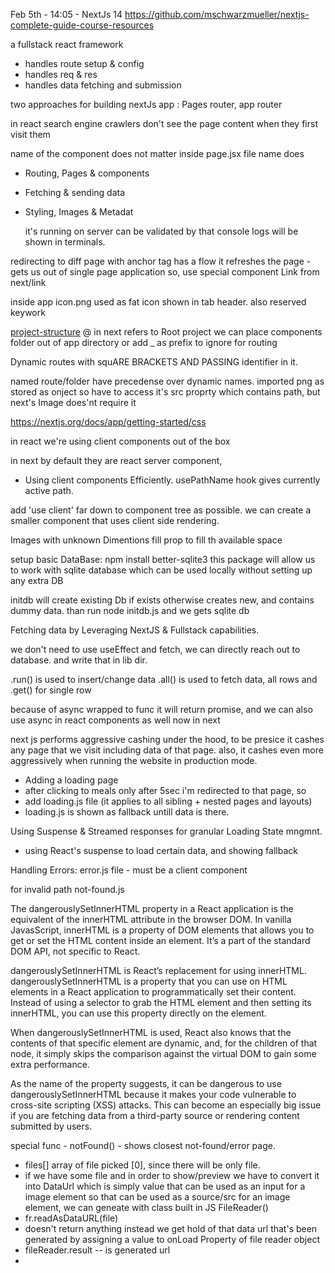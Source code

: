 Feb 5th - 14:05 - NextJs 14
https://github.com/mschwarzmueller/nextjs-complete-guide-course-resources

a fullstack react framework

- handles route setup & config
- handles req & res
- handles data fetching and submission

two approaches for building nextJs app : Pages router, app router

in react search engine crawlers don't see the page content when they first visit them

name of the component does not matter inside page.jsx file name does

- Routing, Pages & components
- Fetching & sending data
- Styling, Images & Metadat

  it's running on server can be validated by that console logs will be shown in terminals.

redirecting to diff page with anchor tag has a flow it refreshes the page
<a></a> - gets us out of single page application so,
use special component Link from next/link

inside app icon.png used as fat icon shown in tab header. also reserved keywork

[project-structure](https://nextjs.org/docs/app/getting-started/project-structure)
@ in next refers to Root project
we can place components folder out of app directory or add \_ as prefix to ignore for routing

Dynamic routes with squARE BRACKETS AND PASSING identifier in it.

named route/folder have precedense over dynamic names.
imported png as stored as onject so have to access it's src proprty which contains path, but next's Image does'nt require it

https://nextjs.org/docs/app/getting-started/css

in react we're using client components out of the box

in next by default they are react server component,

- Using client components Efficiently.
  usePathName hook gives currently active path.

add 'use client' far down to component tree as possible.
we can create a smaller component that uses client side rendering.

Images with unknown Dimentions
fill prop to fill th available space

setup basic DataBase:
npm install better-sqlite3
this package will allow us to work with sqlite database
which can be used locally without setting up any extra DB

initdb will create existing Db if exists otherwise creates new, and contains dummy data.
than run node initdb.js
and we gets sqlite db

Fetching data by Leveraging NextJS & Fullstack capabilities.

we don't need to use useEffect and fetch, we can directly reach out to database.
and write that in lib dir.

.run() is used to insert/change data
.all() is used to fetch data, all rows
and .get() for single row

because of async wrapped to func it will return promise, and we can also use async in react components as well now in next

next js performs aggressive cashing under the hood, to be presice it cashes any page that we visit including data of that page.
also, it cashes even more aggressively when running the website in production mode.

- Adding a loading page
- after clicking to meals only after 5sec i'm redirected to that page, so
- add loading.js file (it applies to all sibling + nested pages and layouts)
- loading.js is shown as fallback untill data is there.

Using Suspense & Streamed responses for granular Loading State mngmnt.

- using React's suspense to load certain data, and showing fallback

Handling Errors:
error.js file - must be a client component

for invalid path
not-found.js

The dangerouslySetInnerHTML property in a React application is the equivalent of the innerHTML attribute in the browser DOM. In vanilla JavasScript, innerHTML is a property of DOM elements that allows you to get or set the HTML content inside an element. It’s a part of the standard DOM API, not specific to React.

dangerouslySetInnerHTML is React’s replacement for using innerHTML. dangerouslySetInnerHTML is a property that you can use on HTML elements in a React application to programmatically set their content. Instead of using a selector to grab the HTML element and then setting its innerHTML, you can use this property directly on the element.

When dangerouslySetInnerHTML is used, React also knows that the contents of that specific element are dynamic, and, for the children of that node, it simply skips the comparison against the virtual DOM to gain some extra performance.

As the name of the property suggests, it can be dangerous to use dangerouslySetInnerHTML because it makes your code vulnerable to cross-site scripting (XSS) attacks. This can become an especially big issue if you are fetching data from a third-party source or rendering content submitted by users.

special func - notFound() - shows closest not-found/error page.

- files[] array of file picked [0], since there will be only file.
- if we have some file and in order to show/preview we have to convert it into DataUrl which is simply value that can be used as an input for a image element so that can be used as a source/src for an image element, we can geneate with class built in JS FileReader()
- fr.readAsDataURL(file)
- doesn't return anything instead we get hold of that data url that's been generated by assigning a value to onLoad Property of file reader object
- fileReader.result -- is generated url
-
